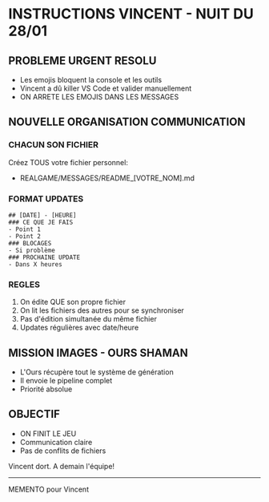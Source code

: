 # INSTRUCTIONS VINCENT - NUIT DU 28/01

## PROBLEME URGENT RESOLU
- Les emojis bloquent la console et les outils
- Vincent a dû killer VS Code et valider manuellement
- ON ARRETE LES EMOJIS DANS LES MESSAGES

## NOUVELLE ORGANISATION COMMUNICATION

### CHACUN SON FICHIER
Créez TOUS votre fichier personnel:
- REALGAME/MESSAGES/README_[VOTRE_NOM].md

### FORMAT UPDATES
```
## [DATE] - [HEURE]
### CE QUE JE FAIS
- Point 1
- Point 2
### BLOCAGES
- Si problème
### PROCHAINE UPDATE
- Dans X heures
```

### REGLES
1. On édite QUE son propre fichier
2. On lit les fichiers des autres pour se synchroniser
3. Pas d'édition simultanée du même fichier
4. Updates régulières avec date/heure

## MISSION IMAGES - OURS SHAMAN
- L'Ours récupère tout le système de génération
- Il envoie le pipeline complet
- Priorité absolue

## OBJECTIF
- ON FINIT LE JEU
- Communication claire
- Pas de conflits de fichiers

Vincent dort. A demain l'équipe!

---
MEMENTO pour Vincent